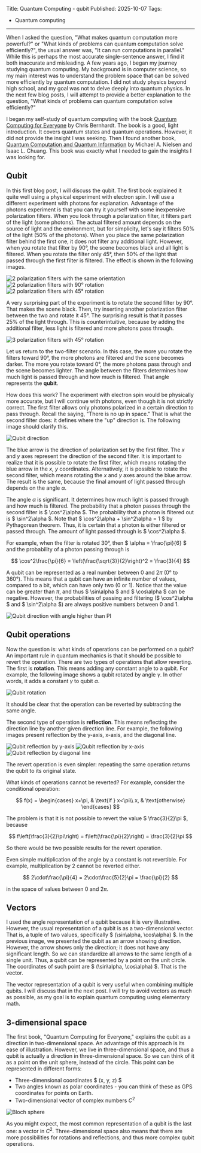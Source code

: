 Title: Quantum Computing - qubit
Published: 2025-10-07
Tags:
- Quantum computing
---
When I asked the question, "What makes quantum computation more powerful?" or "What kinds of problems can quantum computation solve efficiently?", the usual answer was, "It can run computations in parallel." While this is perhaps the most accurate single-sentence answer, I find it both inaccurate and misleading. A few years ago, I began my journey studying quantum computing. My background is in computer science, so my main interest was to understand the problem space that can be solved more efficiently by quantum computation. I did not study physics beyond high school, and my goal was not to delve deeply into quantum physics. In the next few blog posts, I will attempt to provide a better explanation to the question, "What kinds of problems can quantum computation solve efficiently?"

I began my self-study of quantum computing with the book [Quantum Computing for Everyone](https://direct.mit.edu/books/book/4186/Quantum-Computing-for-Everyone) by Chris Bernhardt. The book is a good, light introduction. It covers quantum states and quantum operations. However, it did not provide the insight I was seeking. Then I found another book, [Quantum Computation and Quantum Information](https://www.cambridge.org/highereducation/books/quantum-computation-and-quantum-information/01E10196D0A682A6AEFFEA52D53BE9AE) by Michael A. Nielsen and Isaac L. Chuang. This book was exactly what I needed to gain the insights I was looking for.

## Qubit

In this first blog post, I will discuss the qubit. The first book explained it quite well using a physical experiment with electron spin. I will use a different experiment with photons for explanation. Advantage of the photons experiment is that you can try it yourself with some inexpensive polarization filters. When you look through a polarization filter, it filters part of the light (some photons). The actual filtered amount depends on the source of light and the environment, but for simplicity, let's say it filters 50% of the light (50% of the photons). When you place the same polarization filter behind the first one, it does not filter any additional light. However, when you rotate that filter by 90°, the scene becomes black and all light is filtered. When you rotate the filter only 45°, then 50% of the light that passed through the first filter is filtered. The effect is shown in the following images.

![2 polarization filters with the same orientation](/images/posts/2025/10/polarization-filter-1.svg)
![2 polarization filters with 90° rotation](/images/posts/2025/10/polarization-filter-2.svg)
![2 polarization filters with 45° rotation](/images/posts/2025/10/polarization-filter-3.svg)

A very surprising part of the experiment is to rotate the second filter by 90°. That makes the scene black. Then, try inserting another polarization filter between the two and rotate it 45°. The surprising result is that it passes 25% of the light through. This is counterintuitive, because by adding the additional filter, less light is filtered and more photons pass through.

![3 polarization filters with 45° rotation](/images/posts/2025/10/polarization-filter-4.svg)

Let us return to the two-filter scenario. In this case, the more you rotate the filters toward 90°, the more photons are filtered and the scene becomes darker. The more you rotate toward 0°, the more photons pass through and the scene becomes lighter. The angle between the filters determines how much light is passed through and how much is filtered. That angle represents the **qubit**.

How does this work? The experiment with electron spin would be physically more accurate, but I will continue with photons, even though it is not strictly correct. The first filter allows only photons polarized in a certain direction to pass through. Recall the saying, "There is no up in space." That is what the second filter does: it defines where the "up" direction is. The following image should clarify this.

![Qubit direction](/images/posts/2025/10/qubit-direction.svg)

The blue arrow is the direction of polarization set by the first filter. The $x$ and $y$ axes represent the direction of the second filter. It is important to realize that it is possible to rotate the first filter, which means rotating the blue arrow in the $x$, $y$ coordinates. Alternatively, it is possible to rotate the second filter, which means rotating the $x$ and $y$ axes around the blue arrow. The result is the same, because the final amount of light passed through depends on the angle $\alpha$.

The angle $\alpha$ is significant. It determines how much light is passed through and how much is filtered. The probability that a photon passes through the second filter is $ \cos^2\alpha $. The probability that a photon is filtered out is $ \sin^2\alpha $. Note that $ \cos^2\alpha + \sin^2\alpha = 1 $ by Pythagorean theorem. Thus, it is certain that a photon is either filtered or passed through. The amount of light passed through is $ \cos^2\alpha $.

For example, when the filter is rotated 30°, then $ \alpha = \frac{\pi}{6} $ and the probability of a photon passing through is

$$
\cos^2\frac{\pi}{6} = \left(\frac{\sqrt{3}}{2}\right)^2 = \frac{3}{4}
$$

A qubit can be represented as a real number between $0$ and $2\pi$ (0° to 360°). This means that a qubit can have an infinite number of values, compared to a bit, which can have only two (0 or 1). Notice that the value can be greater than $\pi$, and thus $ \sin\alpha $ and $ \cos\alpha $ can be negative. However, the probabilities of passing and filtering ($ \cos^2\alpha $ and $ \sin^2\alpha $) are always positive numbers between 0 and 1.

![Qubit direction with angle higher than PI](/images/posts/2025/10/qubit-direction-2.svg)

## Qubit operations

Now the question is: what kinds of operations can be performed on a qubit? An important rule in quantum mechanics is that it should be possible to revert the operation. There are two types of operations that allow reverting. The first is **rotation**. This means adding any constant angle to a qubit. For example, the following image shows a qubit rotated by angle $\gamma$. In other words, it adds a constant $\gamma$ to qubit $\alpha$.

![Qubit rotation](/images/posts/2025/10/rotation.svg)

It should be clear that the operation can be reverted by subtracting the same angle.

The second type of operation is **reflection**. This means reflecting the direction line by another given direction line. For example, the following images present reflection by the y-axis, x-axis, and the diagonal line.

![Qubit reflection by y-axis](/images/posts/2025/10/reflection-y.svg)
![Qubit reflection by x-axis](/images/posts/2025/10/reflection-x.svg)
![Qubit reflection by diagonal line](/images/posts/2025/10/reflection.svg)

The revert operation is even simpler: repeating the same operation returns the qubit to its original state.

What kinds of operations cannot be reverted? For example, consider the conditional operation:

$$
f(x) =
\begin{cases}
  x+\pi, & \text{if } x<\pi\\
  x, & \text{otherwise}
\end{cases}
$$

The problem is that it is not possible to revert the value $ \frac{3}{2}\pi $, because

$$
f\left(\frac{3}{2}\pi\right) = f\left(\frac{\pi}{2}\right) = \frac{3}{2}\pi
$$

So there would be two possible results for the revert operation.

Even simple multiplication of the angle by a constant is not revertible. For example, multiplication by 2 cannot be reverted either.

$$
2\cdot\frac{\pi}{4} = 2\cdot\frac{5}{2}\pi = \frac{\pi}{2}
$$

in the space of values between $0$ and $2\pi$.

## Vectors

I used the angle representation of a qubit because it is very illustrative. However, the usual representation of a qubit is as a two-dimensional vector. That is, a tuple of two values, specifically $ (\sin\alpha, \cos\alpha) $. In the previous image, we presented the qubit as an arrow showing direction. However, the arrow shows only the direction; it does not have any significant length. So we can standardize all arrows to the same length of a single unit. Thus, a qubit can be represented by a point on the unit circle. The coordinates of such point are $ (\sin\alpha, \cos\alpha) $. That is the vector.

The vector representation of a qubit is very useful when combining multiple qubits. I will discuss that in the next post. I will try to avoid vectors as much as possible, as my goal is to explain quantum computing using elementary math.

## 3-dimensional space

The first book, "Quantum Computing for Everyone," explains the qubit as a direction in two-dimensional space. An advantage of this approach is its ease of illustration. However, we live in three-dimensional space, and thus a qubit is actually a direction in three-dimensional space. So we can think of it as a point on the unit sphere, instead of the circle. This point can be represented in different forms:
- Three-dimensional coordinates $ (x, y, z) $
- Two angles known as polar coordinates - you can think of these as GPS coordinates for points on Earth.
- Two-dimensional vector of complex numbers $C^2$

![Bloch sphere](/images/posts/2025/10/bloch-sphere.svg)

As you might expect, the most common representation of a qubit is the last one: a vector in $C^2$. Three-dimensional space also means that there are more possibilities for rotations and reflections, and thus more complex qubit operations.
